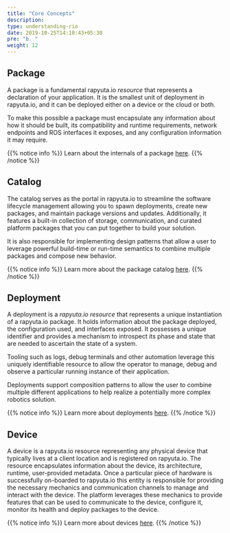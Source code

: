 ```yaml
---
title: "Core Concepts"
description:
type: understanding-rio
date: 2019-10-25T14:10:43+05:30
pre: "b. "
weight: 12
---
```

## Package
A package is a fundamental rapyuta.io *resource* that represents a
declaration of your application. It is the smallest unit of deployment
in rapyuta.io, and it can be deployed either on a device or the cloud
or both.

To make this possible a package must encapsulate any information about how
it should be built, its compatibility and runtime requirements,
network endpoints and ROS interfaces it exposes, and any configuration
information it may require.

{{% notice info %}}
Learn about the internals of a package [here](/developer-guide/create-software-packages/package-internals/).
{{% /notice %}}

## Catalog
The catalog serves as the portal in rapyuta.io to streamline the software
lifecycle management allowing you to spawn deployments, create new
packages, and maintain package versions and updates. Additionally, it features
a built-in collection of storage, communication, and curated platform
packages that you can put together to build your solution.

It is also responsible for implementing design patterns that allow a user
to leverage powerful build-time or run-time semantics to combine multiple
packages and compose new behavior.

{{% notice info %}}
Learn more about the package catalog [here](/developer-guide/create-software-packages/package-catalog/).
{{% /notice %}}

## Deployment
A deployment is a *rapyuta.io resource* that represents a unique
instantiation of a rapyuta.io package. It holds information
about the package deployed, the configuration used, and interfaces
exposed. It possesses a unique identifier and provides a mechanism
to introspect its phase and state that are needed to ascertain
the state of a system.

Tooling such as logs, debug terminals and other automation leverage
this uniquely identifiable resource to allow the operator to manage,
debug and observe a particular running instance of their application.

Deployments support composition patterns to allow the user to
combine multiple different applications to help realize a potentially more 
complex robotics solution.

{{% notice info %}}
Learn more about deployments [here](/developer-guide/manage-software-cycle/deployments/).
{{% /notice %}}

## Device
A device is a rapyuta.io resource representing any physical device
that typically lives at a client location and is registered on
rapyuta.io.
The resource encapsulates information about the device, its architecture,
runtime, user-provided metadata. Once a particular piece of hardware
is successfully on-boarded to rapyuta.io this entity is responsible
for providing the necessary mechanics and communication channels
to manage and interact with the device. The platform leverages
these mechanics to provide features that can be used to communicate
to the device, configure it, monitor its health and deploy packages
to the device.

{{% notice info %}}
Learn more about devices [here](/developer-guide/manage-machines/).
{{% /notice %}}